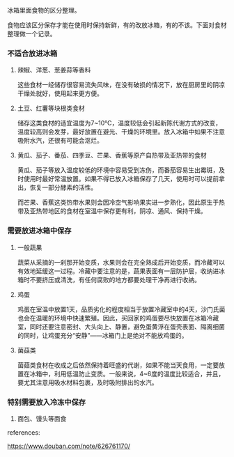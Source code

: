 冰箱里面食物的区分整理。

食物应该区分保存才能在使用时保持新鲜，有的改放冰箱，有的不该。下面对食材整理做一个记录。

 <!--more-->

### 不适合放进冰箱

1. 辣椒、洋葱、葱姜蒜等香料

    这些食材一经储存很容易流失风味，在没有破损的情况下，放在厨房里的阴凉干燥处就好，使用起来更方便。

2. 土豆、红薯等块根类食材

    储存这类食材的适宜温度为7~10℃，温度较低会引起新陈代谢方式的改变，温度较高则会发芽，最好放置在避光、干燥的环境里。放入冰箱中如果不注意吸附水汽，还很有可能会沤烂。

3. 黄瓜、茄子、番茄、四季豆、芒果、香蕉等原产自热带及亚热带的食材

    黄瓜、茄子等放入温度较低的环境中容易受到冻伤，而番茄容易生出霉斑，及时使用时最好常温放置。如果不得已放入冰箱保存了几天，使用时可以提前拿出，恢复一部分酵素的活性。

    而芒果、香蕉这类热带水果则会因冷空气影响果实进一步熟化，因此原生于热带及亚热带地区的食材在室温中保存更有利，阴凉、通风、保持干燥。


### 需要放进冰箱中保存

1. 一般蔬果

    蔬菜从采摘的一刹那开始变质，水果则会在完全熟成后开始变质，而冷藏可以有效地延缓这一过程。冷藏中要注意的是，蔬果表面有一层防护层，收纳进冰箱时不要挤压或清洗，有任何腐败的地方都要处理干净再进行收纳。

2. 鸡蛋

    鸡蛋在室温中放置1天，品质劣化的程度相当于放置冷藏室中的4天，沙门氏菌也会在温暖的环境中快速繁殖。因此，买回家的鸡蛋要尽快放置在冰箱冷藏室，同时还要注意密封、大头向上、静置，避免蛋黄浮在蛋壳表面、隔离细菌的同时，让鸡蛋充分“安静”——冰箱门上是绝对不能放鸡蛋的。

3. 菌菇类

    菌菇类食材在收成之后依然保持着旺盛的代谢，如果不能当天食用，一定要放置在冰箱中，利用低温防止变质。一般来说，4~6度的温度比较适合，并且，要尤其注意用吸水材料包裹，及时吸附排出的水汽。

### 特别需要放入冷冻中保存

1. 面包、馒头等面食


references:

https://www.douban.com/note/626761170/
